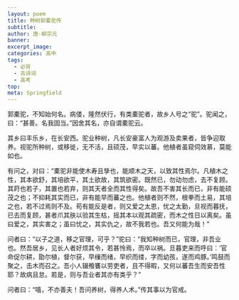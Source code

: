 ```yaml
---
layout: poem
title: 种树郭橐驼传
subtitle: 
author: 唐·柳宗元
banner: 
excerpt_image: 
categories: 高中
tags:
  - 必背
  - 古诗词
  - 高考
top: 
meta: Springfield
---
```




郭橐驼，不知始何名。病偻，隆然伏行，有类橐驼者，故乡人号之“驼”。驼闻之，曰：“甚善。名我固当。”因舍其名，亦自谓橐驼云。

其乡曰丰乐乡，在长安西。驼业种树，凡长安豪富人为观游及卖果者，皆争迎取养。视驼所种树，或移徙，无不活，且硕茂，早实以蕃。他植者虽窥伺效慕，莫能如也。

有问之，对曰：“橐驼非能使木寿且孳也，能顺木之天，以致其性焉尔。凡植木之性，其本欲舒，其培欲平，其土欲故，其筑欲密。既然已，勿动勿虑，去不复顾。其莳也若子，其置也若弃，则其天者全而其性得矣。故吾不害其长而已，非有能硕茂之也；不抑耗其实而已，非有能早而蕃之也。他植者则不然，根拳而土易，其培之也，若不过焉则不及。苟有能反是者，则又爱之太恩，忧之太勤，旦视而暮抚，已去而复顾，甚者爪其肤以验其生枯，摇其本以观其疏密，而木之性日以离矣。虽曰爱之，其实害之；虽曰忧之，其实仇之，故不我若也。吾又何能为哉！”

问者曰：“以子之道，移之官理，可乎？”驼曰：“我知种树而已，官理，非吾业也。然吾居乡，见长人者好烦其令，若甚怜焉，而卒以祸。旦暮吏来而呼曰：‘官命促尔耕，勖尔植，督尔获，早缫而绪，早织而缕，字而幼孩，遂而鸡豚。’鸣鼓而聚之，击木而召之。吾小人辍飧饔以劳吏者，且不得暇，又何以蕃吾生而安吾性耶？故病且怠。若是，则与吾业者其亦有类乎？”

问者曰：“嘻，不亦善夫！吾问养树，得养人术。”传其事以为官戒。